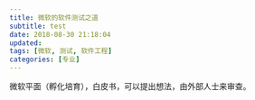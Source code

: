 ```yaml
---
title: 微软的软件测试之道
subtitle: test
date: 2018-08-30 21:18:04
updated:
tags: [微软, 测试, 软件工程]
categories: [专业]
---
```


微软平面（孵化培育），白皮书，可以提出想法，由外部人士来审查。

